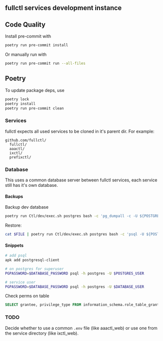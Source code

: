 
## fullctl services development instance

## Code Quality

Install pre-commit with
```sh
poetry run pre-commit install
```

Or manually run with
```sh
poetry run pre-commit run --all-files
```

## Poetry

To update package deps, use

```sh
poetry lock
poetry install
poetry run pre-commit clean
```

### Services

fullctl expects all used services to be cloned in it's parent dir. For example:

```
github.com/fullctl/
  fullctl/
  aaactl/
  ixctl/
  prefixctl/
```

### Database

This uses a common database server between fullctl services, each service still has it's own database.

#### Backups

Backup dev database
```sh
poetry run Ctl/dev/exec.sh postgres bash -c 'pg_dumpall -c -U ${POSTGRES_USER}' | xz > fulldb-$(date +%Y%m%d"-"%H%M%S).sql.xz
```

Restore:
```sh
cat $FILE | poetry run Ctl/dev/exec.sh postgres bash -c 'psql -U ${POSTGRES_USER}'
```
#### Snippets

```sh
# add psql
apk add postgresql-client

# on postgres for superuser
PGPASSWORD=$DATABASE_PASSWORD psql -h postgres -U $POSTGRES_USER

# service user
PGPASSWORD=$DATABASE_PASSWORD psql -h postgres -U $DATABASE_USER
```

Check perms on table

```sql
SELECT grantee, privilege_type FROM information_schema.role_table_grants WHERE table_name='django_migrations';
```

### TODO

Decide whether to use a common `.env` file (like aaactl_web) or use one from the service directory (like ixctl_web).
